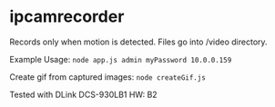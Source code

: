 # ipcamrecorder

Records only when motion is detected. Files go into /video directory. 

Example Usage:
`node app.js admin myPassword 10.0.0.159`

Create gif from captured images:
`node createGif.js`

Tested with DLink DCS-930LB1 HW: B2
